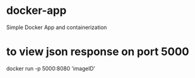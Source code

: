 # docker-app
Simple Docker App and containerization

# to view json response on port 5000
docker run -p 5000:8080 'imageID' 
